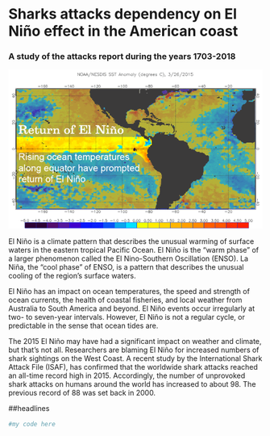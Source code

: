 # Sharks attacks dependency on El Niño effect in the American coast

### A study of the attacks report during the years 1703-2018
![](images/ElNino_animated.gif)

El Niño is a climate pattern that describes the unusual warming of surface waters in the eastern tropical Pacific Ocean. El Niño is the “warm phase” of a larger phenomenon called the El Nino-Southern Oscillation (ENSO). La Niña, the “cool phase” of ENSO, is a pattern that describes the unusual cooling of the region’s surface waters.

El Niño has an impact on ocean temperatures, the speed and strength of ocean currents, the health of coastal fisheries, and local weather from Australia to South America and beyond. El Niño events occur irregularly at two- to seven-year intervals. However, El Niño is not a regular cycle, or predictable in the sense that ocean tides are. 

The 2015 El Niño may have had a significant impact on weather and climate, but that’s not all. Researchers are blaming El Niño for increased numbers of shark sightings on the West Coast. A recent study by the International Shark Attack File (ISAF), has confirmed that the worldwide shark attacks reached an all-time record high in 2015. Accordingly, the number of unprovoked shark attacks on humans around the world has increased to about 98. The previous record of 88 was set back in 2000.

##headlines
```python
#my code here
```


